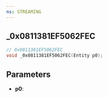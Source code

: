 ```yaml
---
ns: STREAMING
---
```

## _0x0811381EF5062FEC

```c
// 0x0811381EF5062FEC
void _0x0811381EF5062FEC(Entity p0);
```


## Parameters
* **p0**: 

